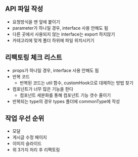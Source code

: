 ## API 파일 작성

- 요청방식을 맨 앞에 붙이기
- parameter가 하나일 경우, interface 사용 안해도 됨
- 다른 곳에서 사용되지 않는 interface는 export 하지않기
- 카테고리에 맞게 폴더 하위에 파일 위치시키기

## 리팩토링 체크 리스트

- props가 하나일 경우, interface 사용 안해도 됨
- 반복 코드
  - 반복된 코드는 util 함수, customHook으로 대체하는 방법 찾기
- 컴포넌트가 너무 많은 기능을 한다
  - 컴포넌트 세분화를 통해 컴포넌트 기능 갯수 줄이기
- 반복되는 type의 경우 types 폴더에 commonType에 작성

## 작업 우선 순위

- 모달
- 게시글 수정 페이지
- 이미지 슬라이드
- 위 3가지 처리 후 리팩토링
